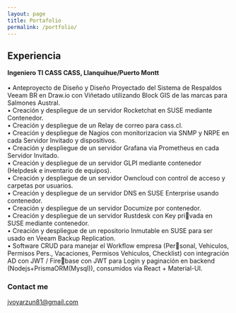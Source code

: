 ```yaml
---
layout: page
title: Portafolio
permalink: /portfolio/
---
```



## Experiencia

**Ingeniero TI CASS CASS, Llanquihue/Puerto Montt**<br/><br/>
• Anteproyecto de Diseño y Diseño Proyectado del Sistema de Respaldos Veeam BR en Draw.io con Viñetado utilizando Block GIS de las marcas para Salmones Austral.<br/>
• Creación y despliegue de un servidor Rocketchat en SUSE mediante Contenedor.<br/>
• Creación y despliegue de un Relay de correo para cass.cl.<br/>
• Creación y despliegue de Nagios con monitorizacion via SNMP y NRPE en cada Servidor Invitado y dispositivos.<br/>
• Creación y despliegue de un servidor Grafana via Prometheus en cada Servidor Invitado.<br/>
• Creación y despliegue de un servidor GLPI mediante contenedor (Helpdesk e inventario de equipos).<br/>
• Creación y despliegue de un servidor Owncloud con control de acceso y carpetas por usuarios.<br/>
• Creación y despliegue de un servidor DNS en SUSE Enterprise usando contenedor.<br/>
• Creación y despliegue de un servidor Documize por contenedor.<br/>
• Creación y despliegue de un servidor Rustdesk con Key privada en SUSE mediante contenedor.<br/>
• Creación y despliegue de un repositorio Inmutable en SUSE para ser usado en Veeam Backup Replication.<br/>
• Software CRUD para manejar el Workflow empresa (Personal, Vehiculos, Permisos Pers., Vacaciones, Permisos
Vehiculos, Checklist) con integración AD con JWT / Firebase con JWT para Login y paginación en backend (Nodejs+PrismaORM(Mysql)), consumidos via React + Material-UI.<br/>


### Contact me

[jvoyarzun81@gmail.com](mailto:jvoyarzun81@gmail.com)
